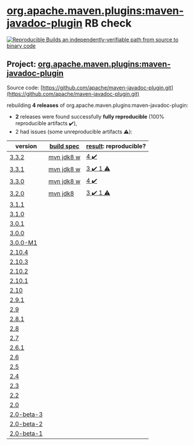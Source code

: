 [org.apache.maven.plugins:maven-javadoc-plugin](https://search.maven.org/artifact/org.apache.maven.plugins/maven-javadoc-plugin/) RB check
=======

[![Reproducible Builds](https://reproducible-builds.org/images/logos/rb.svg) an independently-verifiable path from source to binary code](https://reproducible-builds.org/)

## Project: [org.apache.maven.plugins:maven-javadoc-plugin](https://search.maven.org/artifact/org.apache.maven.plugins/maven-javadoc-plugin/)

Source code: [https://github.com/apache/maven-javadoc-plugin.git](https://github.com/apache/maven-javadoc-plugin.git)

rebuilding **4 releases** of org.apache.maven.plugins:maven-javadoc-plugin:
- **2** releases were found successfully **fully reproducible** (100% reproducible artifacts :heavy_check_mark:),
- 2 had issues (some unreproducible artifacts :warning:):

| version | [build spec](BUILDSPEC.md) | [result](https://reproducible-builds.org/docs/jvm/): reproducible? |
| -- | --------- | ------ |
| [3.3.2](https://search.maven.org/artifact/org.apache.maven.plugins/maven-javadoc-plugin/3.3.2/pom) | [mvn jdk8 w](maven-javadoc-plugin-3.3.2.buildspec) | [4 :heavy_check_mark: ](maven-javadoc-plugin-3.3.2.buildcompare) |
| [3.3.1](https://search.maven.org/artifact/org.apache.maven.plugins/maven-javadoc-plugin/3.3.1/pom) | [mvn jdk8 w](maven-javadoc-plugin-3.3.1.buildspec) | [3 :heavy_check_mark:  1 :warning:](maven-javadoc-plugin-3.3.1.buildcompare) |
| [3.3.0](https://search.maven.org/artifact/org.apache.maven.plugins/maven-javadoc-plugin/3.3.0/pom) | [mvn jdk8 w](maven-javadoc-plugin-3.3.0.buildspec) | [4 :heavy_check_mark: ](maven-javadoc-plugin-3.3.0.buildcompare) |
| [3.2.0](https://search.maven.org/artifact/org.apache.maven.plugins/maven-javadoc-plugin/3.2.0/pom) | [mvn jdk8](maven-javadoc-plugin-3.2.0.buildspec) | [3 :heavy_check_mark:  1 :warning:](maven-javadoc-plugin-3.2.0.buildcompare) |
| [3.1.1](https://search.maven.org/artifact/org.apache.maven.plugins/maven-javadoc-plugin/3.1.1/pom) | | |
| [3.1.0](https://search.maven.org/artifact/org.apache.maven.plugins/maven-javadoc-plugin/3.1.0/pom) | | |
| [3.0.1](https://search.maven.org/artifact/org.apache.maven.plugins/maven-javadoc-plugin/3.0.1/pom) | | |
| [3.0.0](https://search.maven.org/artifact/org.apache.maven.plugins/maven-javadoc-plugin/3.0.0/pom) | | |
| [3.0.0-M1](https://search.maven.org/artifact/org.apache.maven.plugins/maven-javadoc-plugin/3.0.0-M1/pom) | | |
| [2.10.4](https://search.maven.org/artifact/org.apache.maven.plugins/maven-javadoc-plugin/2.10.4/pom) | | |
| [2.10.3](https://search.maven.org/artifact/org.apache.maven.plugins/maven-javadoc-plugin/2.10.3/pom) | | |
| [2.10.2](https://search.maven.org/artifact/org.apache.maven.plugins/maven-javadoc-plugin/2.10.2/pom) | | |
| [2.10.1](https://search.maven.org/artifact/org.apache.maven.plugins/maven-javadoc-plugin/2.10.1/pom) | | |
| [2.10](https://search.maven.org/artifact/org.apache.maven.plugins/maven-javadoc-plugin/2.10/pom) | | |
| [2.9.1](https://search.maven.org/artifact/org.apache.maven.plugins/maven-javadoc-plugin/2.9.1/pom) | | |
| [2.9](https://search.maven.org/artifact/org.apache.maven.plugins/maven-javadoc-plugin/2.9/pom) | | |
| [2.8.1](https://search.maven.org/artifact/org.apache.maven.plugins/maven-javadoc-plugin/2.8.1/pom) | | |
| [2.8](https://search.maven.org/artifact/org.apache.maven.plugins/maven-javadoc-plugin/2.8/pom) | | |
| [2.7](https://search.maven.org/artifact/org.apache.maven.plugins/maven-javadoc-plugin/2.7/pom) | | |
| [2.6.1](https://search.maven.org/artifact/org.apache.maven.plugins/maven-javadoc-plugin/2.6.1/pom) | | |
| [2.6](https://search.maven.org/artifact/org.apache.maven.plugins/maven-javadoc-plugin/2.6/pom) | | |
| [2.5](https://search.maven.org/artifact/org.apache.maven.plugins/maven-javadoc-plugin/2.5/pom) | | |
| [2.4](https://search.maven.org/artifact/org.apache.maven.plugins/maven-javadoc-plugin/2.4/pom) | | |
| [2.3](https://search.maven.org/artifact/org.apache.maven.plugins/maven-javadoc-plugin/2.3/pom) | | |
| [2.2](https://search.maven.org/artifact/org.apache.maven.plugins/maven-javadoc-plugin/2.2/pom) | | |
| [2.0](https://search.maven.org/artifact/org.apache.maven.plugins/maven-javadoc-plugin/2.0/pom) | | |
| [2.0-beta-3](https://search.maven.org/artifact/org.apache.maven.plugins/maven-javadoc-plugin/2.0-beta-3/pom) | | |
| [2.0-beta-2](https://search.maven.org/artifact/org.apache.maven.plugins/maven-javadoc-plugin/2.0-beta-2/pom) | | |
| [2.0-beta-1](https://search.maven.org/artifact/org.apache.maven.plugins/maven-javadoc-plugin/2.0-beta-1/pom) | | |
